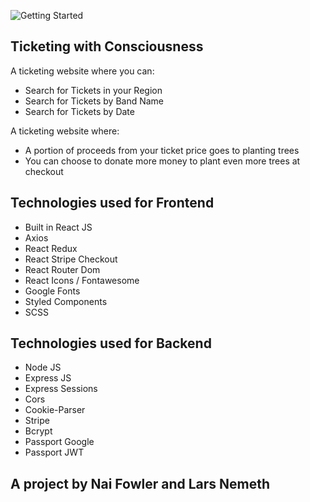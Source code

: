 ![Getting Started](../frontend/../echoTix/frontend/src/assets/echoTix_Logo.pngassets/echoTix_Logo.png)

## Ticketing with Consciousness

A ticketing website where you can:

- Search for Tickets in your Region
- Search for Tickets by Band Name
- Search for Tickets by Date

A ticketing website where:

- A portion of proceeds from your ticket price goes to planting trees
- You can choose to donate more money to plant even more trees at checkout

## Technologies used for Frontend

- Built in React JS
- Axios
- React Redux
- React Stripe Checkout
- React Router Dom
- React Icons / Fontawesome
- Google Fonts
- Styled Components
- SCSS

## Technologies used for Backend

- Node JS
- Express JS
- Express Sessions
- Cors
- Cookie-Parser
- Stripe
- Bcrypt
- Passport Google
- Passport JWT

## A project by Nai Fowler and Lars Nemeth
